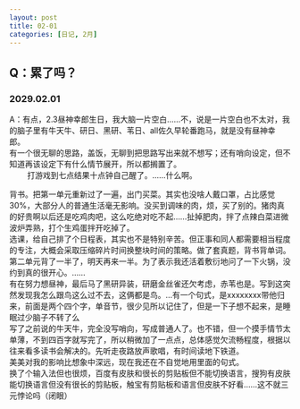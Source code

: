 ```yaml
---
layout: post
title: 02-01
categories: [日记, 2月]
---
```

## Q：累了吗？		

### 2029.02.01  
A：有点，2.3昼神幸郎生日，我大脑一片空白……不，说是一片空白也不太对，我的脑子里有牛天牛、研日、黑研、苇日、all佐久早轮番跑马，就是没有昼神幸郎。  
有一个很无聊的思路，盖饭，无聊到把思路写出来就不想写；还有哨向设定，但不知道再该设定下有什么情节展开，所以都搁置了。  
　　
打游戏到七点结果十点钟自己醒了。……什么啊。  

背书。把第一单元重新过了一遍，出门买菜。其实也没啥人戴口罩，占比感觉30%，大部分人的普通生活毫无影响。没买到调味的肉，烦，买了别的。猪肉真的好贵啊以后还是吃鸡肉吧，这么吃绝对吃不起……扯掉肥肉，拌了点辣白菜进微波炉弄熟，打个生鸡蛋拌开吃掉了。  
选课，给自己排了个日程表，其实也不是特别辛苦。但正事和同人都需要相当程度的专注，大概会采取压缩碎片时间换整块时间的策略。做了套真题，背书背单词。第二单元背了一半了，明天再来一半。为了表示我还活着敷衍地问了一下火锅，没约到真的很开心。……  
有在努力想昼神，最后马了黑研异装，研磨金丝雀还欠考虑，赤苇也是。写到这突然发现我怎么跟鸟这么过不去，这俩都是鸟。…有一个句式，是xxxxxxxx带他归来，前面是两个四个字，单音节，很少见所以记住了，但是一下子想不起来，是睡眠过少脑子不转了么    
写了之前说的牛天牛，完全没写哨向，写成普通人了。也不错，但一个摸手情节太单薄，不到四百字就写完了，所以稍微加了一点点，总体感觉欠流畅程度，根据以往来看多读书会解决的。先听走夜路放声歌唱，有时间读地下铁道。  
美美对我的影响比想象中深远，现在我还在不自觉地用里面的句式。  
换了个输入法但也很烦，百度有皮肤和很长的剪贴板但不能切换语言，搜狗有皮肤能切换语言但没有很长的剪贴板，触宝有剪贴板和语言但皮肤不好看……这不就三元悖论吗（闭眼）  
